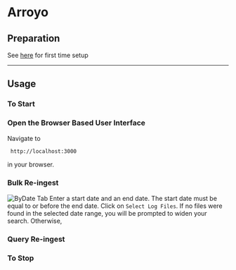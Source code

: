 # Arroyo

## Preparation
See [here]() for first time setup

---

## Usage

### To Start

### Open the Browser Based User Interface
Navigate to 
```markdown
 http://localhost:3000
```
in your browser.

### Bulk Re-ingest
![ByDate Tab]()
Enter a start date and an end date. The start date must be equal to or before the end date.
Click on `Select Log Files`.
If no files were found in the selected date range, you will be prompted to widen your search.
Otherwise, 

### Query Re-ingest

### To Stop

